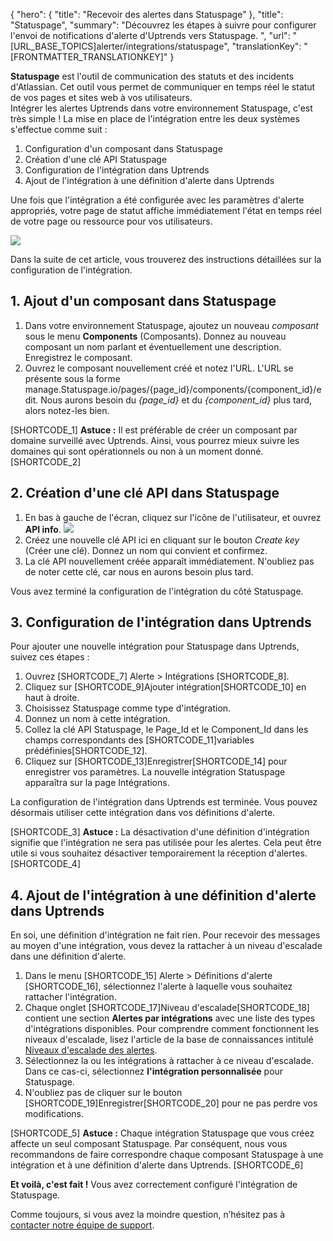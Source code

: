 {
  "hero": {
    "title": "Recevoir des alertes dans Statuspage"
  },
  "title": "Statuspage",
  "summary": "Découvrez les étapes à suivre pour configurer l'envoi de notifications d'alerte d'Uptrends vers Statuspage. ",
  "url": "[URL_BASE_TOPICS]alerter/integrations/statuspage",
  "translationKey": "[FRONTMATTER_TRANSLATIONKEY]"
}

**Statuspage** est l'outil de communication des statuts et des incidents d'Atlassian. Cet outil vous permet de communiquer en temps réel le statut de vos pages et sites web à vos utilisateurs.  
Intégrer les alertes Uptrends dans votre environnement Statuspage, c'est très simple ! La mise en place de l'intégration entre les deux systèmes s'effectue comme suit :

1. Configuration d'un composant dans Statuspage
2. Création d'une clé API Statuspage
3. Configuration de l'intégration dans Uptrends
4. Ajout de l'intégration à une définition d'alerte dans Uptrends

Une fois que l'intégration a été configurée avec les paramètres d'alerte appropriés, votre page de statut affiche immédiatement l'état en temps réel de votre page ou ressource pour vos utilisateurs.

![]([LINK_URL_1])

Dans la suite de cet article, vous trouverez des instructions détaillées sur la configuration de l'intégration.

## 1. Ajout d'un composant dans Statuspage

1. Dans votre environnement Statuspage, ajoutez un nouveau *composant* sous le menu **Components** (Composants). Donnez au nouveau composant un nom parlant et éventuellement une description. Enregistrez le composant.
2. Ouvrez le composant nouvellement créé et notez l'URL. L'URL se présente sous la forme manage.Statuspage.io/pages/{page\_id}/components/{component\_id}/edit. Nous aurons besoin du *{page\_id}* et du *{component\_id}* plus tard, alors notez-les bien.

[SHORTCODE_1]
**Astuce :** Il est préférable de créer un composant par domaine surveillé avec Uptrends. Ainsi, vous pourrez mieux suivre les domaines qui sont opérationnels ou non à un moment donné.
[SHORTCODE_2]

## 2. Création d'une clé API dans Statuspage

1. En bas à gauche de l'écran, cliquez sur l'icône de l'utilisateur, et ouvrez **API info**. ![]([LINK_URL_2])
2. Créez une nouvelle clé API ici en cliquant sur le bouton *Create key* (Créer une clé). Donnez un nom qui convient et confirmez.
3. La clé API nouvellement créée apparaît immédiatement. N'oubliez pas de noter cette clé, car nous en aurons besoin plus tard.

Vous avez terminé la configuration de l'intégration du côté Statuspage.

## 3. Configuration de l'intégration dans Uptrends

Pour ajouter une nouvelle intégration pour Statuspage dans Uptrends, suivez ces étapes :

1. Ouvrez [SHORTCODE_7] Alerte > Intégrations [SHORTCODE_8].
2. Cliquez sur [SHORTCODE_9]Ajouter intégration[SHORTCODE_10] en haut à droite.
3. Choisissez Statuspage comme type d'intégration.
4. Donnez un nom à cette intégration.
5. Collez la clé API Statuspage, le Page\_Id et le Component\_Id dans les champs correspondants des [SHORTCODE_11]variables prédéfinies[SHORTCODE_12].
6. Cliquez sur [SHORTCODE_13]Enregistrer[SHORTCODE_14] pour enregistrer vos paramètres. La nouvelle intégration Statuspage apparaîtra sur la page Intégrations.

La configuration de l'intégration dans Uptrends est terminée. Vous pouvez désormais utiliser cette intégration dans vos définitions d'alerte.

[SHORTCODE_3]
**Astuce :** La désactivation d'une définition d'intégration signifie que l'intégration ne sera pas utilisée pour les alertes. Cela peut être utile si vous souhaitez désactiver temporairement la réception d'alertes.
[SHORTCODE_4]

## 4. Ajout de l'intégration à une définition d'alerte dans Uptrends

En soi, une définition d'intégration ne fait rien. Pour recevoir des messages au moyen d'une intégration, vous devez la rattacher à un niveau d'escalade dans une définition d'alerte.

1. Dans le menu [SHORTCODE_15] Alerte > Définitions d'alerte [SHORTCODE_16], sélectionnez l'alerte à laquelle vous souhaitez rattacher l'intégration.
2. Chaque onglet [SHORTCODE_17]Niveau d'escalade[SHORTCODE_18] contient une section **Alertes par intégrations** avec une liste des types d'intégrations disponibles. Pour comprendre comment fonctionnent les niveaux d'escalade, lisez l'article de la base de connaissances intitulé [Niveaux d'escalade des alertes]([LINK_URL_3]).
3. Sélectionnez la ou les intégrations à rattacher à ce niveau d'escalade. Dans ce cas-ci, sélectionnez **l'intégration personnalisée** pour Statuspage.
4. N'oubliez pas de cliquer sur le bouton [SHORTCODE_19]Enregistrer[SHORTCODE_20] pour ne pas perdre vos modifications.

[SHORTCODE_5]
**Astuce :** Chaque intégration Statuspage que vous créez affecte un seul composant Statuspage. Par conséquent, nous vous recommandons de faire correspondre chaque composant Statuspage à une intégration et à une définition d'alerte dans Uptrends.
[SHORTCODE_6]

**Et voilà, c'est fait !** Vous avez correctement configuré l'intégration de Statuspage.

Comme toujours, si vous avez la moindre question, n’hésitez pas à [contacter notre équipe de support]([LINK_URL_4]).
